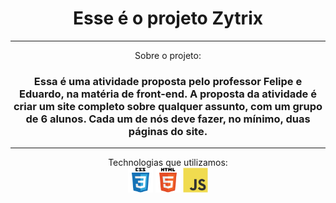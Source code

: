 <h1 align="center">Esse é o projeto Zytrix </h1>

---
<div <h1 align="center">Sobre o projeto:</h1></div>
  
<h3 align="center">Essa é uma atividade proposta pelo professor Felipe e Eduardo, na matéria de front-end. A proposta da atividade é criar um site completo sobre qualquer assunto, com um grupo de 6 alunos. Cada um de nós deve fazer, no mínimo, duas páginas do site.</h3>

---
<div <h1 align="center"> Technologias que utilizamos:

<div <a href="https://www.w3schools.com/css/" target="_blank"><img src="https://raw.githubusercontent.com/devicons/devicon/master/icons/css3/css3-original-wordmark.svg" alt="css3" width="40" height="40" /></a> 
<a href="https://www.w3.org/html/" target="_blank"><img src="https://raw.githubusercontent.com/devicons/devicon/master/icons/html5/html5-original-wordmark.svg" alt="html5" width="40" height="40" /></a> 
<a href="https://developer.mozilla.org/en-US/docs/Web/JavaScript" target="_blank"><img src="https://raw.githubusercontent.com/devicons/devicon/master/icons/javascript/javascript-original.svg" alt="javascript" width="40" height="40" /></a>  <a href="https://developer.mozilla.org/en-US/docs/Web/JavaScript" target="_blank">
</a></h1></div>
